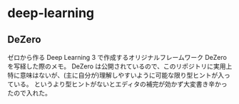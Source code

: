 # deep-learning

## DeZero

ゼロから作る Deep Learning 3 で作成するオリジナルフレームワーク DeZero を写経した際のメモ。
DeZero は公開されているので、このリポジトリに実用上特に意味はないが、(主に自分が)理解しやすいように可能な限り型ヒントが入っている。
というより型ヒントがないとエディタの補完が効かず大変書き辛かったので入れた。
